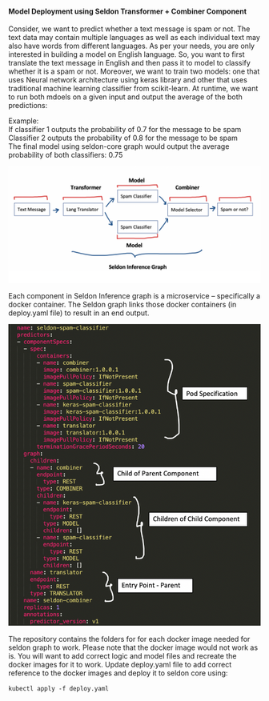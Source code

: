 
#### Model Deployment using Seldon Transformer + Combiner Component

Consider, we want to predict whether a text message is spam or not. The text data may contain multiple languages as well as each individual text may also have words from different languages. As per your needs, you are only interested in building a model on English language. So, you want to first translate the text message in English and then pass it to model to classify whether it is a spam or not. Moreover, we want to train two models: one that uses Neural network architecture using keras library and other that uses traditional machine learning classifier from scikit-learn. At runtime, we want to run both mdoels on a given input and output the average of the both predictions:

Example: <br/>
If classifier 1 outputs the probability of 0.7 for the message to be spam <br/>
Classifier 2 outputs the probability of 0.8 for the message to be spam <br/>
The final model using seldon-core graph would output the average probability of both classifiers: 0.75 



![Model Pipeline](https://github.com/SandhyaaGopchandani/seldon-core/blob/seldon_component_example/examples/combiners/spam_clf_combiner/seldon_inference_graph.png)


Each component in Seldon Inference graph is a microservice – specifically a docker container. The Seldon graph links those docker containers (in deploy.yaml file) to result in an end output. 


![Graph Explanation](https://github.com/SandhyaaGopchandani/seldon-core/blob/seldon_component_example/examples/combiners/spam_clf_combiner/graph_explained.png)

The repository contains the folders for for each docker image needed for seldon graph to work. Please note that the docker image would not work as is. You will want to add correct logic and model files and recreate the docker images for it to work. Update deploy.yaml file to add correct reference to the docker images and deploy it to seldon core using:

    kubectl apply -f deploy.yaml

